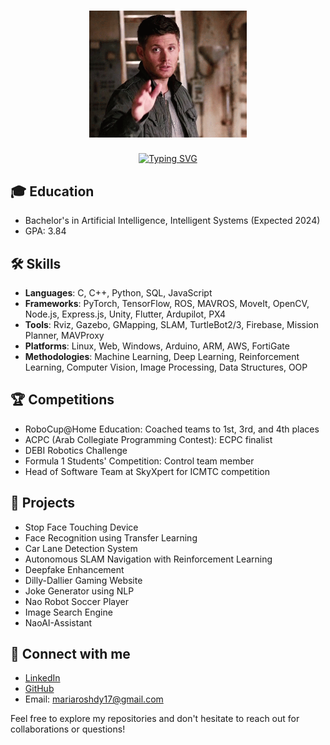 <h1 align="center">
  <img src="https://github.com/mariaarushdy/mariaarushdy/blob/main/photo/dean-winchester-wink.gif" width="50%">
  <br>
</h1>
<p align="center">
 <a href="https://git.io/typing-svg">
    <img src="https://readme-typing-svg.demolab.com?font=Fira+Code&pause=1000&color=%236FDA44&center=true&vCenter=true&width=600&lines=Hello+I'm+Maria+Roshdy+ 👋;AI+Student+at+AAST;ECPC+Finalist;I+am+majoring+in+Robotics+and+Machine+Learning;Always+learning+new+things;Using+Competitive+Programming+in+all+projects" alt="Typing SVG" />
  </a>
</p>



## 🎓 Education

- Bachelor's in Artificial Intelligence, Intelligent Systems (Expected 2024)
- GPA: 3.84

## 🛠 Skills

- **Languages**: C, C++, Python, SQL, JavaScript
- **Frameworks**: PyTorch, TensorFlow, ROS, MAVROS, MoveIt, OpenCV, Node.js, Express.js, Unity, Flutter, Ardupilot, PX4
- **Tools**: Rviz, Gazebo, GMapping, SLAM, TurtleBot2/3, Firebase, Mission Planner, MAVProxy
- **Platforms**: Linux, Web, Windows, Arduino, ARM, AWS, FortiGate
- **Methodologies**: Machine Learning, Deep Learning, Reinforcement Learning, Computer Vision, Image Processing, Data Structures, OOP

## 🏆 Competitions

- RoboCup@Home Education: Coached teams to 1st, 3rd, and 4th places
- ACPC (Arab Collegiate Programming Contest): ECPC finalist 
- DEBI Robotics Challenge
- Formula 1 Students' Competition: Control team member
- Head of Software Team at SkyXpert for ICMTC competition

## 🚀 Projects

- Stop Face Touching Device
- Face Recognition using Transfer Learning
- Car Lane Detection System
- Autonomous SLAM Navigation with Reinforcement Learning
- Deepfake Enhancement
- Dilly-Dallier Gaming Website
- Joke Generator using NLP
- Nao Robot Soccer Player
- Image Search Engine
- NaoAI-Assistant

## 🔗 Connect with me

- [LinkedIn](https://www.linkedin.com/in/maria-roshdy-3b3000234)
- [GitHub](https://github.com/mariaarushdyGithub)
- Email: mariaroshdy17@gmail.com

Feel free to explore my repositories and don't hesitate to reach out for collaborations or questions!
